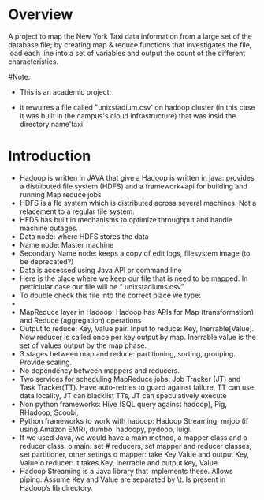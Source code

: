 #  Overview
  A project to map the New York Taxi data information from a large set of the database file; 
  by creating map & reduce functions that investigates the file, load each line into a set of variables and output the count of the different characteristics.

#Note: 
 * This is an academic project: 
 
 * it rewuires a file called "unixstadium.csv' on hadoop cluster (in this case it was built in the campus's cloud infrastructure) that was insid the directory name'taxi'


# Introduction

* Hadoop is written in JAVA that give a Hadoop is written in java: provides a distributed file system (HDFS) and a framework+api for   building and running Map reduce jobs
* HDFS is a fle system which is distributed across several machines. Not a relacement to a regular file system.
* HFDS has built in mechanisms to optimize throughput and handle machine outages.
* Data node: where HDFS stores the data
* Name node: Master machine
* Secondary Name node: keeps a copy of edit logs, filesystem image (to be deprecated?)
* Data is accessed using Java API or command line
* Here is the place where we keep our file that is need to be mapped. In perticlular case our file will be “ unixstadiums.csv”
* To double check this file into the correct place we type:
* 
* MapReduce layer in Hadoop: Hadoop has APIs for Map (transformation) and Reduce (aggregation) operations
* Output to  reduce: Key, Value pair. Input to reduce: Key, Inerrable[Value]. Now  reducer is called once per key output by map.       Inerrable value is the set of values output by the map phase.
* 3 stages between map and reduce: partitioning, sorting, grouping. Provide scaling.
* No dependency between mappers and reducers.
* Two services for scheduling MapReduce jobs: Job Tracker (JT) and Task Tracker(TT). Have auto-retries to guard against failure, TT    can use data locality, JT can blacklist TTs, JT can speculatively execute
* Non python frameworks: Hive (SQL query against hadoop), Pig, RHadoop, Scoobi,
* Python frameworks to work with hadoop: Hadoop Streaming, mrjob (if using Amazon EMR), dumbo, hadoopy, pydoop, luigi.
* If we used Java, we would have a main method, a mapper class and a reducer class.
  o main: set # reducers, set mapper and reducer classes, set partitioner, other setings
  o	mapper: take Key Value and output Key, Value
  o	reducer: it takes Key, Inerrable and output key, Value
* Hadoop Streaming is a Java library that implements these. Allows piping. Assume Key and Value are separated by \t. Is present in     Hadoop’s lib directory.
